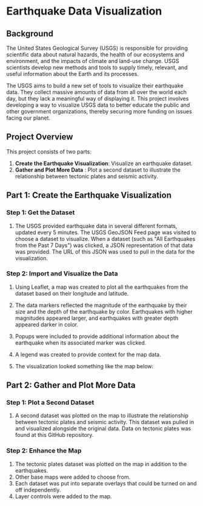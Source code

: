 # Earthquake Data Visualization

## Background
The United States Geological Survey (USGS) is responsible for providing scientific data about natural hazards, the health of our ecosystems and environment, and the impacts of climate and land-use change. USGS scientists develop new methods and tools to supply timely, relevant, and useful information about the Earth and its processes.

The USGS aims to build a new set of tools to visualize their earthquake data. They collect massive amounts of data from all over the world each day, but they lack a meaningful way of displaying it. This project involves developing a way to visualize USGS data to better educate the public and other government organizations, thereby securing more funding on issues facing our planet.

## Project Overview
This project consists of two parts:
1. **Create the Earthquake Visualization**: Visualize an earthquake dataset.
2. **Gather and Plot More Data** : 
Plot a second dataset to illustrate the relationship between tectonic plates and seismic activity.

## Part 1: Create the Earthquake Visualization
### Step 1: Get the Dataset
1. The USGS provided earthquake data in several different formats, updated every 5 minutes. The USGS GeoJSON Feed page was visited to choose a dataset to visualize.
When a dataset (such as "All Earthquakes from the Past 7 Days") was clicked, a JSON representation of that data was provided. The URL of this JSON was used to pull in the data for the visualization.
### Step 2: Import and Visualize the Data
1. Using Leaflet, a map was created to plot all the earthquakes from the dataset based on their longitude and latitude.
2. The data markers reflected the magnitude of the earthquake by their size and the depth of the earthquake by color. Earthquakes with higher magnitudes appeared larger, and earthquakes with greater depth appeared darker in color.

3. Popups were included to provide additional information about the earthquake when its associated marker was clicked.
4. A legend was created to provide context for the map data.
5. The visualization looked something like the map below:


## Part 2: Gather and Plot More Data 
### Step 1: Plot a Second Dataset
1. A second dataset was plotted on the map to illustrate the relationship between tectonic plates and seismic activity. This dataset was pulled in and visualized alongside the original data. Data on tectonic plates was found at this GitHub repository.
### Step 2: Enhance the Map
1. The tectonic plates dataset was plotted on the map in addition to the earthquakes.
2. Other base maps were added to choose from.
3. Each dataset was put into separate overlays that could be turned on and off independently.
4. Layer controls were added to the map.